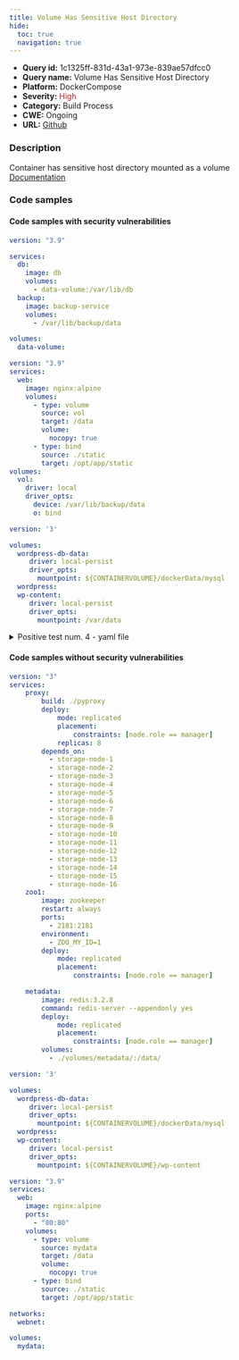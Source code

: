 ```yaml
---
title: Volume Has Sensitive Host Directory
hide:
  toc: true
  navigation: true
---
```


<style>
  .highlight .hll {
    background-color: #ff171742;
  }
  .md-content {
    max-width: 1100px;
    margin: 0 auto;
  }
</style>

-   **Query id:** 1c1325ff-831d-43a1-973e-839ae57dfcc0
-   **Query name:** Volume Has Sensitive Host Directory
-   **Platform:** DockerCompose
-   **Severity:** <span style="color:#bb2124">High</span>
-   **Category:** Build Process
-   **CWE:** Ongoing
-   **URL:** [Github](https://github.com/Checkmarx/kics/tree/master/assets/queries/dockerCompose/volume_has_sensitive_host_directory)

### Description
Container has sensitive host directory mounted as a volume<br>
[Documentation](https://docs.docker.com/compose/compose-file/compose-file-v3/#volume-configuration-reference)

### Code samples
#### Code samples with security vulnerabilities
```yaml title="Positive test num. 1 - yaml file" hl_lines="11"
version: "3.9"

services:
  db:
    image: db
    volumes:
      - data-volume:/var/lib/db
  backup:
    image: backup-service
    volumes:
      - /var/lib/backup/data

volumes:
  data-volume:

```
```yaml title="Positive test num. 2 - yaml file" hl_lines="18"
version: "3.9"
services:
  web:
    image: nginx:alpine
    volumes:
      - type: volume
        source: vol
        target: /data
        volume:
          nocopy: true
      - type: bind
        source: ./static
        target: /opt/app/static
volumes:
  vol:
    driver: local
    driver_opts:
      device: /var/lib/backup/data
      o: bind

```
```yaml title="Positive test num. 3 - yaml file" hl_lines="12"
version: '3'

volumes:
  wordpress-db-data:
     driver: local-persist
     driver_opts:
       mountpoint: ${CONTAINERVOLUME}/dockerData/mysql
  wordpress:
  wp-content:
     driver: local-persist
     driver_opts:
       mountpoint: /var/data

```
<details><summary>Positive test num. 4 - yaml file</summary>

```yaml hl_lines="11"
version: "3.8"

services:
  yesno:
    image: docker.encEx.com/yesno/yesno:v1.1
    container_name: "yesno-${MODE}"
    entrypoint: "/bin/sh"
    restart: unless-stopped
    volumes:
      - type: bind
        source: /etc/exercise
        target: /etc/exercise
      - type: volume
        source: yesno-1
        target: /var/www/yesno
      - type: volume
        source: yesno-2
        target: /var/lib/exercise
volumes:
  yesno-1:
    name: yesno-1
  yesno-2:
    name: yesno-2

```
</details>


#### Code samples without security vulnerabilities
```yaml title="Negative test num. 1 - yaml file"
version: "3"
services:
    proxy:
        build: ./pyproxy
        deploy:
            mode: replicated
            placement:
                constraints: [node.role == manager]
            replicas: 8
        depends_on:
          - storage-node-1
          - storage-node-2
          - storage-node-3
          - storage-node-4
          - storage-node-5
          - storage-node-6
          - storage-node-7
          - storage-node-8
          - storage-node-9
          - storage-node-10
          - storage-node-11
          - storage-node-12
          - storage-node-13
          - storage-node-14
          - storage-node-15
          - storage-node-16
    zoo1:
        image: zookeeper
        restart: always
        ports:
          - 2181:2181
        environment:
          - ZOO_MY_ID=1
        deploy:
            mode: replicated
            placement:
                constraints: [node.role == manager]

    metadata:
        image: redis:3.2.8
        command: redis-server --appendonly yes
        deploy:
            mode: replicated
            placement:
                constraints: [node.role == manager]
        volumes:
          - ./volumes/metadata/:/data/

```
```yaml title="Negative test num. 2 - yaml file"
version: '3'

volumes:
  wordpress-db-data:
     driver: local-persist
     driver_opts:
       mountpoint: ${CONTAINERVOLUME}/dockerData/mysql
  wordpress:
  wp-content:
     driver: local-persist
     driver_opts:
       mountpoint: ${CONTAINERVOLUME}/wp-content

```
```yaml title="Negative test num. 3 - yaml file"
version: "3.9"
services:
  web:
    image: nginx:alpine
    ports:
      - "80:80"
    volumes:
      - type: volume
        source: mydata
        target: /data
        volume:
          nocopy: true
      - type: bind
        source: ./static
        target: /opt/app/static

networks:
  webnet:

volumes:
  mydata:

```
